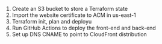 1. Create an S3 bucket to store a Terraform state
2. Import the website certificate to ACM in us-east-1
3. Terraform init, plan and deployu
4. Run GitHub Actions to deploy the front-end and back-end
5. Set up DNS CNAME to point to CloudFront distribution